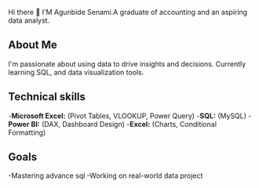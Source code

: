   Hi there 👋 I'M Agunbide Senami.A graduate of accounting and an aspiring data analyst.
  

 ## About Me
 I'm passionate about using data to drive insights and decisions. Currently learning SQL, and data visualization tools.
 

 ## Technical skills
 -**Microsoft Excel:** (Pivot Tables, VLOOKUP, Power Query)
 -**SQL:** (MySQL)
 -**Power BI:** (DAX, Dashboard Design)
 -**Excel:** (Charts, Conditional Formatting)

## Goals
-Mastering advance sql
-Working on real-world data project




 
 

<!--
**Senami-O/Senami-O** is a ✨ _special_ ✨ repository because its `README.md` (this file) appears on your GitHub profile.

Here are some ideas to get you started:      

- 🔭 I’m currently working on ...
- 🌱 I’m currently learning ...
- 👯 I’m looking to collaborate on ...
- 🤔 I’m looking for help with ...
- 💬 Ask me about ...
- 📫 How to reach me: ...
- 😄 Pronouns: ...
- ⚡ Fun fact: ...
-->
